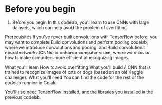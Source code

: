 # Before you begin

1. Before you begin
In this codelab, you'll learn to use CNNs with large datasets, which can help avoid the problem of overfitting.

Prerequisites
If you've never built convolutions with TensorFlow before, you may want to complete Build convolutions and perform pooling codelab, where we introduce convolutions and pooling, and Build convolutional neural networks (CNNs) to enhance computer vision, where we discuss how to make computers more efficient at recognizing images.

What you'll learn
How to avoid overfitting
What you'll build
A CNN that is trained to recognize images of cats or dogs (based on an old Kaggle challenge).
What you'll need
You can find the code for the rest of the codelab running in Colab.

You'll also need TensorFlow installed, and the libraries you installed in the previous codelab.